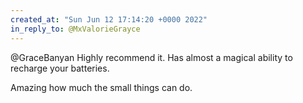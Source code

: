 ```yaml
---
created_at: "Sun Jun 12 17:14:20 +0000 2022"
in_reply_to: @MxValorieGrayce
---
```


@GraceBanyan Highly recommend it. Has almost a magical ability to recharge your batteries.

Amazing how much the small things can do.
